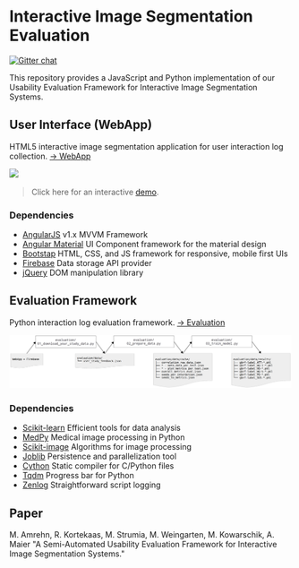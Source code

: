 # Interactive Image Segmentation Evaluation
[![Gitter chat](https://badges.gitter.im/gitterHQ/gitter.png)](https://gitter.im/interactive_image_segmentation_evaluation/community)

This repository provides a JavaScript and Python implementation of our Usability Evaluation
Framework for Interactive Image Segmentation
Systems.

## User Interface (WebApp)

HTML5 interactive image segmentation application for user interaction log collection.
[→ WebApp](webapp)

![](webapp/interaction_demo_gifski_850x.gif)

> Click here for an interactive [demo](https://mamrehn.github.io/interactive_image_segmentation_evaluation/webapp/index.html).

### Dependencies

 - [AngularJS](https://angularjs.org/) v1.x MVVM Framework
 - [Angular Material](https://material.angularjs.org/latest/) UI Component framework for the material design
 - [Bootstap](http://getbootstrap.com/) HTML, CSS, and JS framework for responsive, mobile first UIs
 - [Firebase](https://www.firebase.com/) Data storage API provider
 - [jQuery](https://jquery.com/) DOM manipulation library

## Evaluation Framework

Python interaction log evaluation framework. [→ Evaluation](evaluation)

![](evaluation/schematic_workflow.png)

### Dependencies

 - [Scikit-learn](https://scikit-learn.org/stable/) Efficient tools for data analysis
 - [MedPy](https://github.com/loli/medpy) Medical image processing in Python
 - [Scikit-image](https://scikit-image.org/) Algorithms for image processing
 - [Joblib](https://joblib.readthedocs.io/en/latest/) Persistence and parallelization tool
 - [Cython](https://cython.org/) Static compiler for C/Python files
 - [Tqdm](https://github.com/tqdm/tqdm) Progress bar for Python
 - [Zenlog](https://github.com/ManufacturaInd/python-zenlog) Straightforward script logging

## Paper 

M. Amrehn, R. Kortekaas, M. Strumia, M. Weingarten, M. Kowarschik, A. Maier "A Semi-Automated Usability Evaluation Framework for Interactive Image Segmentation Systems."
